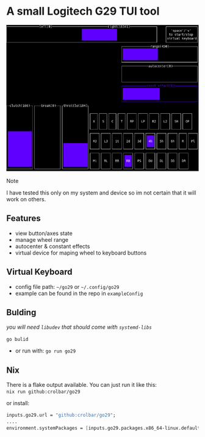 # A small Logitech G29 TUI tool

![](./.github/assets/png.png)

> [!NOTE]
> I have tested this only on my system and device so im not certain
> that it will work on others.

## Features
- view button/axes state
- manage wheel range
- autocenter & constant effects
- virtual device for maping wheel to keyboard buttons


## Virtual Keyboard

- config file path: `~/go29` or `~/.config/go29`
- example can be found in the repo in `exampleConfig`

## Bulding

*you will need `libudev` that should come with `systemd-libs`*

`go bulid`

- or run with: `go run go29`

## Nix
There is a flake output available.
You can just run it like this: \
`nix run github:crolbar/go29`

or install:

```nix
inputs.go29.url = "github:crolbar/go29";
....
environment.systemPackages = [inputs.go29.packages.x86_64-linux.default];
```
